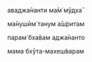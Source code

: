 аваджа̄нанти ма̄м̇ мӯд̣ха̄

ма̄нушӣм̇ танум а̄ш́ритам

парам̇ бха̄вам аджа̄нанто

мама бхӯта-махеш́варам